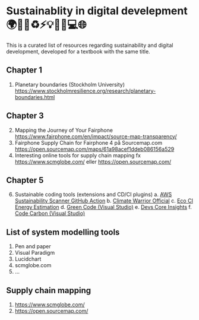 # Sustainablity in digital develepment 🌍🌳🍎♻️⚡️💡💼📱💻🌐

This is a curated list of resources regarding sustainability and digital development, developed for a textbook with the same title. 

## Chapter 1
1. Planetary boundaries (Stockholm University) https://www.stockholmresilience.org/research/planetary-boundaries.html

## Chapter 3
2. Mapping the Journey of Your Fairphone https://www.fairphone.com/en/impact/source-map-transparency/
3. Fairphone Supply Chain for Fairphone 4 på Sourcemap.com https://open.sourcemap.com/maps/61a98acef1ddeb086156a529
4. Interesting online tools for supply chain mapping fx  https://www.scmglobe.com/ eller https://open.sourcemap.com/

## Chapter 5
6. Sustainable coding tools (extensions and CD/CI plugins)
    a. [AWS Sustainability Scanner GitHub Action](https://github.com/marketplace/actions/aws-sustainability-scanner-github-action)
    b. [Climate Warrior Official](https://github.com/marketplace/climate-warrior-official)
    c. [Eco CI Energy Estimation](https://github.com/marketplace/actions/eco-ci-energy-estimation)
    d. [Green Code (Visual Studio)](https://marketplace.visualstudio.com/items?itemName=GreenCode.greencode)
    e. [Devs Core Insights](https://marketplace.visualstudio.com/items?itemName=DevsCore.devs-core-insights)
    f. [Code Carbon (Visual Studio)](https://marketplace.visualstudio.com/items?itemName=CodeCarbon.codecarbon)

## List of system modelling tools
1. Pen and paper
2. Visual Paradigm
3. Lucidchart
4. scmglobe.com
5. ...

## Supply chain mapping
1. https://www.scmglobe.com/
2. https://open.sourcemap.com/

